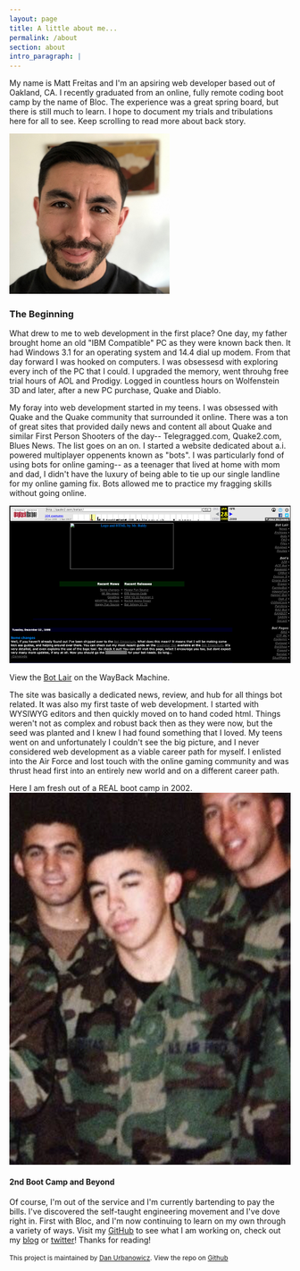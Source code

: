 ```yaml
---
layout: page
title: A little about me...
permalink: /about
section: about
intro_paragraph: |
---
```


My name is Matt Freitas and I'm an apsiring web developer based out of Oakland, CA. I recently graduated from an online, fully remote coding boot camp by the name of Bloc. The experience was a great spring board, but there is still much to learn. I hope to document my trials and tribulations here for all to see. Keep scrolling to read more about back story.

![me](/assets/img/me.png)

### The Beginning

What drew to me to web development in the first place? One day, my father brought home an old "IBM Compatible" PC as they were known back then. It had Windows 3.1 for an operating system and 14.4 dial up modem. From that day forward I was hooked on computers. I was obsessesd with exploring every inch of the PC that I could. I upgraded the memory, went throuhg free trial hours of AOL and Prodigy. Logged in countless hours on Wolfenstein 3D and later, after a new PC purchase, Quake and Diablo.

My foray into web development started in my teens. I was obsessed with Quake and the Quake community that surrounded it online. There was a ton of great sites that provided daily news and content all about Quake and similar First Person Shooters of the day-- Telegragged.com, Quake2.com, Blues News. The list goes on an on. I started a website dedicated about a.i. powered multiplayer oppenents known as "bots". I was particularly fond of using bots for online gaming-- as a teenager that lived at home with mom and dad, I didn't have the luxury of being able to tie up our single landline for my online gaming fix. Bots allowed me to practice my fragging skills without going online.

[![Bot Lair](/assets/img/bot_lair.jpg)](https://web.archive.org/web/19990128091316/http://quake2.com/botlair/)

View the [Bot Lair](https://web.archive.org/web/19990128091316/http://quake2.com/botlair/) on the WayBack Machine.

The site was basically a dedicated news, review, and hub for all things bot related. It was also my first taste of web development. I started with WYSIWYG editors and then quickly moved on to hand coded html. Things weren't not as complex and robust back then as they were now, but the seed was planted and I knew I had found something that I loved. My teens went on and unfortunately I couldn't see the big picture, and I never considered web development as a viable career path for myself. I enlisted into the Air Force and lost touch with the online gaming community and was thrust head first into an entirely new world and on a different career path.

Here I am fresh out of a REAL boot camp in 2002.
![me in the Air Force](/assets/img/IMG_9869.jpg)

#### 2nd Boot Camp and Beyond

Of course, I'm out of the service and I'm currently bartending to pay the bills. I've discovered the self-taught engineering movement and I've dove right in. First with Bloc, and I'm now continuing to learn on my own through a variety of ways. Visit my [GitHub](http://www.github.com/chupacabreh) to see what I am working on, check out my [blog](/blog/) or [twitter](http://www.twitter.com/chupacabreh)! Thanks for reading!

<small>This project is maintained by <a href="https://www.danurbanowicz.com" rel="noopener">Dan Urbanowicz</a>. View the repo on <a href="https://github.com/danurbanowicz/jekyll-netlify-boilerplate" rel="noopener">Github</a></small>
